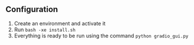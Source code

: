 ## Configuration

1. Create an environment and activate it
2. Run `bash -xe install.sh`
3. Everything is ready to be run using the command `python gradio_gui.py`
